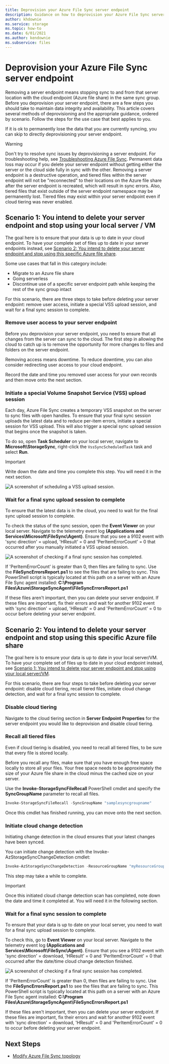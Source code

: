 ```yaml
---
title: Deprovision your Azure File Sync server endpoint
description: Guidance on how to deprovision your Azure File Sync server endpoint based on your use case
author: khdownie
ms.service: storage
ms.topic: how-to
ms.date: 6/01/2021
ms.author: kendownie
ms.subservice: files
---
```


# Deprovision your Azure File Sync server endpoint

Removing a server endpoint means stopping sync to and from that server location with the cloud endpoint (Azure file share) in the same sync group. Before you deprovision your server endpoint, there are a few steps you should take to maintain data integrity and availability. This article covers several methods of deprovisioning and the appropriate guidance, ordered by scenario. Follow the steps for the use case that best applies to you.

If it is ok to permanently lose the data that you are currently syncing, you can skip to directly deprovisioning your server endpoint.

> [!Warning]
> Don't try to resolve sync issues by deprovisioning a server endpoint. For troubleshooting help, see [Troubleshooting Azure File Sync](./file-sync-troubleshoot.md). Permanent data loss may occur if you delete your server endpoint without getting either the server or the cloud side fully in sync with the other. Removing a server endpoint is a destructive operation, and tiered files within the server endpoint will not be "reconnected" to their locations on the Azure file share after the server endpoint is recreated, which will result in sync errors. Also, tiered files that exist outside of the server endpoint namespace may be permanently lost. Tiered files may exist within your server endpoint even if cloud tiering was never enabled.

## Scenario 1: You intend to delete your server endpoint and stop using your local server / VM

The goal here is to ensure that your data is up to date in your cloud endpoint. To have your complete set of files up to date in your server endpoints instead, see [Scenario 2: You intend to delete your server endpoint and stop using this specific Azure file share](#scenario-2-you-intend-to-delete-your-server-endpoint-and-stop-using-this-specific-azure-file-share).

Some use cases that fall in this category include:
-	Migrate to an Azure file share
-	Going serverless
-	Discontinue use of a specific server endpoint path while keeping the rest of the sync group intact

For this scenario, there are three steps to take before deleting your server endpoint: remove user access, initiate a special VSS upload session, and wait for a final sync session to complete.

### Remove user access to your server endpoint

Before you deprovision your server endpoint, you need to ensure that all changes from the server can sync to the cloud. The first step in allowing the cloud to catch up is to remove the opportunity for more changes to files and folders on the server endpoint. 

Removing access means downtime. To reduce downtime, you can also consider redirecting user access to your cloud endpoint. 

Record the date and time you removed user access for your own records and then move onto the next section.

### Initiate a special Volume Snapshot Service (VSS) upload session

Each day, Azure File Sync creates a temporary VSS snapshot on the server to sync files with open handles. To ensure that your final sync session uploads the latest data and to reduce per-item errors, initiate a special session for VSS upload. This will also trigger a special sync upload session that begins once the snapshot is taken.  

To do so, open **Task Scheduler** on your local server, navigate to **Microsoft\StorageSync**, right-click the `VssSyncScheduledTask` task and select **Run**.

> [!Important]
> Write down the date and time you complete this step. You will need it in the next section.

![A screenshot of scheduling a VSS upload session.](media/file-sync-server-endpoint-delete/vss-task-scheduler.png)

### Wait for a final sync upload session to complete

To ensure that the latest data is in the cloud, you need to wait for the final sync upload session to complete. 

To check the status of the sync session, open the **Event Viewer** on your local server. Navigate to the telemetry event log **(Applications and Services\Microsoft\FileSync\Agent)**. Ensure that you see a 9102 event with 'sync direction' = upload, 'HResult' = 0 and 'PerItemErrorCount' = 0 that occurred after you manually initiated a VSS upload session.

![A screenshot of checking if a final sync session has completed.](media/file-sync-server-endpoint-delete/event-viewer.png)

If 'PerItemErrorCount' is greater than 0, then files are failing to sync. Use the **FileSyncErrorsReport.ps1** to see the files that are failing to sync. This PowerShell script is typically located at this path on a server with an Azure File Sync agent installed: **C:\Program Files\Azure\StorageSyncAgent\FileSyncErrorsReport.ps1**

If these files aren't important, then you can delete your server endpoint. If these files are important, fix their errors and wait for another 9102 event with 'sync direction' = upload, 'HResult' = 0 and 'PerItemErrorCount' = 0 to occur before deleting your server endpoint.

## Scenario 2: You intend to delete your server endpoint and stop using this specific Azure file share

The goal here is to ensure your data is up to date in your local server/VM. To have your complete set of files up to date in your cloud endpoint instead, see [Scenario 1: You intend to delete your server endpoint and stop using your local server/VM](#scenario-1-you-intend-to-delete-your-server-endpoint-and-stop-using-your-local-server--vm).

For this scenario, there are four steps to take before deleting your server endpoint: disable cloud tiering, recall tiered files, initiate cloud change detection, and wait for a final sync session to complete.

### Disable cloud tiering
Navigate to the cloud tiering section in **Server Endpoint Properties** for the server endpoint you would like to deprovision and disable cloud tiering.

### Recall all tiered files
Even if cloud tiering is disabled, you need to recall all tiered files, to be sure that every file is stored locally.

Before you recall any files, make sure that you have enough free space locally to store all your files. Your free space needs to be approximately the size of your Azure file share in the cloud minus the cached size on your server.

Use the **Invoke-StorageSyncFileRecall** PowerShell cmdlet and specify the **SyncGroupName** parameter to recall all files. 
```powershell
Invoke-StorageSyncFileRecall -SyncGroupName "samplesyncgroupname"
```
Once this cmdlet has finished running, you can move onto the next section.

### Initiate cloud change detection
Initiating change detection in the cloud ensures that your latest changes have been synced.

You can initiate change detection with the Invoke-AzStorageSyncChangeDetection cmdlet: 

```powershell
Invoke-AzStorageSyncChangeDetection -ResourceGroupName "myResourceGroup" -StorageSyncServiceName "myStorageSyncServiceName" -SyncGroupName "mySyncGroupName" -Path "Data","Reporting\Templates" 
```

This step may take a while to complete. 

> [!Important]
> Once this initiated cloud change detection scan has completed, note down the date and time it completed at. You will need it in the following section.

### Wait for a final sync session to complete
To ensure that your data is up to date on your local server, you need to wait for a final sync upload session to complete. 

To check this, go to **Event Viewer** on your local server. Navigate to the telemetry event log **(Applications and Services\Microsoft\FileSync\Agent)**. Ensure that you see a 9102 event with 'sync direction' = download, 'HResult' = 0 and 'PerItemErrorCount' = 0 that occurred after the date/time cloud change detection finished.

![A screenshot of checking if a final sync session has completed.](media/file-sync-server-endpoint-delete/event-viewer.png)

If 'PerItemErrorCount' is greater than 0, then files are failing to sync. Use the **FileSyncErrorsReport.ps1** to see the files that are failing to sync. This PowerShell script is typically located at this path on a server with an Azure File Sync agent installed: **C:\Program Files\Azure\StorageSyncAgent\FileSyncErrorsReport.ps1**

If these files aren't important, then you can delete your server endpoint. If these files are important, fix their errors and wait for another 9102 event with 'sync direction' = download, 'HResult' = 0 and 'PerItemErrorCount' = 0 to occur before deleting your server endpoint.

## Next Steps
* [Modify Azure File Sync topology](./file-sync-modify-sync-topology.md)
